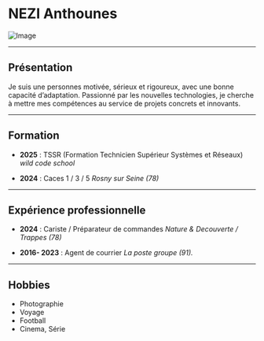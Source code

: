 # NEZI Anthounes
[](url)

![Image](https://github.com/user-attachments/assets/046a8d35-9735-41ed-8c5b-71991003fc07)

---

## Présentation  
Je suis une personnes motivée, sérieux et rigoureux, avec une bonne capacité d’adaptation. Passionné par les nouvelles technologies, je cherche à mettre mes compétences au service de projets concrets et innovants.

---

## Formation  
- **2025** : TSSR (Formation Technicien Supérieur Systèmes et Réseaux)  
  *wild code school*

- **2024** : Caces 1 / 3 / 5 
  *Rosny sur Seine (78)*

---

## Expérience professionnelle  
- **2024** : Cariste / Préparateur de commandes
  *Nature & Decouverte / Trappes (78)*

- **2016- 2023** : Agent de courrier
  *La poste groupe (91).*

---

## Hobbies  
- Photographie  
- Voyage  
- Football   
- Cinema, Série

